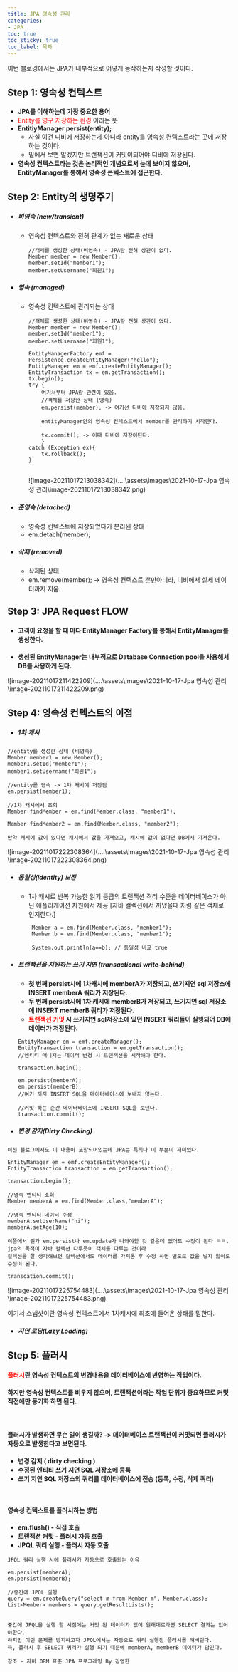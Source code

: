 ```yaml
---
title: JPA 영속성 관리
categories:
- JPA
toc: true
toc_sticky: true
toc_label: 목차
---
```


이번 블로깅에서는 JPA가 내부적으로 어떻게 동작하는지 작성할 것이다.

## Step 1:  영속성 컨텍스트

* **JPA를 이해하는데 가장 중요한 용어**
* <span style="color:red">Entity를 영구 저장하는 환경</span> 이라는 뜻
* **EntitiyManager.persist(entity);** 
  * 사실 이건 디비에 저장하는게 아니라  entity를 영속성 컨텍스트라는 곳에 저장하는 것이다.
  * 밑에서 보면 알겠지만 트랜잭션이 커밋이되어야 디비에 저장된다.
* **영속성 컨텍스트라는 것은 논리적인 개념으로서 눈에 보이지 않으며, EntityManager를 통해서 영속성 콘텍스트에 접근한다.**

## Step 2:  Entity의 생명주기

* ##### 비영속 (new/transient)

  * 영속성 컨텍스트와 전혀 관계가 없는 새로운 상태

    ```
    //객체를 생성한 상태(비영속) - JPA랑 전혀 상관이 없다.
    Member member = new Member();
    member.setId("member1");
    member.setUsername("회원1");
    ```

* ##### 영속 (managed)

  * 영속성 컨텍스트에 관리되는 상태

    
    
    ```
    //객체를 생성한 상태(비영속) - JPA랑 전혀 상관이 없다.
    Member member = new Member();
    member.setId("member1");
    member.setUsername("회원1");
    
    EntityManagerFactory emf = Persistence.createEntityManager("hello");
    EntityManager em = emf.createEntityManager();
    EntityTransaction tx = em.getTransaction();
    tx.begin();
    try {
        여기서부터 JPA랑 관련이 있음.
        //객체를 저장한 상태 (영속)
        em.persist(member); -> 여기선 디비에 저장되지 않음.
        
        entityManager안의 영속성 컨텍스트에서 member를 관리하기 시작한다.
        
        tx.commit(); -> 이때 디비에 저장이된다.
        }
    catch (Exception ex){
    	tx.rollback();
    }
    
    
    ```
    
    ![image-20211017213038342](..\..\assets\images\2021-10-17-Jpa 영속성 관리\image-20211017213038342.png)

* ##### 준영속 (detached)
  
  * 영속성 컨텍스트에 저장되었다가 분리된 상태
  * em.detach(member); 
  
* ##### 삭제 (removed)
  
  * 삭제된 상태 
  * em.remove(member); -> 영속성 컨텍스트 뿐만아니라, 디비에서 실제 데이터까지 지움.

## Step 3:  **JPA Request FLOW** 



* #### 고객이 요청을 할 때 마다 EntityManager Factory를 통해서 EntityManager를 생성한다. 

* **생성된 EntityManager는 내부적으로 Database Connection pool을 사용해서 DB를 사용하게 된다.**

![image-20211017211422209](..\..\assets\images\2021-10-17-Jpa 영속성 관리\image-20211017211422209.png)



## Step 4:  영속성 컨텍스트의 이점 

* ##### 1차 캐시 

```
//entity를 생성한 상태 (비영속)
Member member1 = new Member();
member1.setId("member1");
member1.setUsername("회원1");

//entity를 영속 -> 1차 캐시에 저장됨
em.persist(member1);

//1차 캐시에서 조회
Member findMember = em.find(Member.class, "member1");

Member findMember2 = em.find(Member.class, "member2");

만약 캐시에 값이 있다면 캐시에서 값을 가져오고, 캐시에 값이 없다면 DB에서 가져온다.
```

![image-20211017222308364](..\..\assets\images\2021-10-17-Jpa 영속성 관리\image-20211017222308364.png)



* ##### 동일성(identity) 보장

  * 1차 캐시로 반복 가능한 읽기 등급의 트랜잭션 격리 수준을 데이터베이스가 아닌 애플리케이션 차원에서 제공 [자바 컬렉션에서 꺼냈을때 처럼 같은 객체로 인지한다.]

    ```
     Member a = em.find(Member.class, "member1");
     Member b = em.find(Member.class, "member1");
     
     System.out.println(a==b); // 동일성 비교 true
    ```

* ##### 트랜잭션을 지원하는 쓰기 지연 (transactional write-behind)

  * **첫 번째 persist시에 1차캐시에 memberA가 저장되고, 쓰기지연 sql 저장소에 INSERT memberA 쿼리가 저장된다.**
  * **두 번째 persist시에 1차 캐시에 memberB가 저장되고, 쓰기지연 sql 저장소에 INSERT memberB 쿼리가 저장된다.**
  * **<span style="color:red">트랜잭션 커밋</span> 시 쓰기지연 sql저장소에 있던 INSERT 쿼리들이 실행되어 DB에 데이터가 저장된다.**

  ```
  EntityManager em = emf.createManager();
  EntityTransaction transaction = em.getTransaction();
  //엔티티 매니저는 데이터 변경 시 트랜잭션을 시작해야 한다.
  
  transaction.begin();
  
  em.persist(memberA);
  em.persist(memberB);
  //여기 까지 INSERT SQL을 데이터베이스에 보내지 않는다.
  
  //커밋 하는 순간 데이터베이스에 INSERT SQL을 보낸다.
  transaction.commit();
  ```

* ##### 변경 감지(Dirty Checking)

```
이전 블로그에서도 이 내용이 포함되어있는데 JPA는 특히나 이 부분이 재미있다.

EntityManager em = emf.createEntityManager();
EntityTransaction transaction = em.getTransaction();

transaction.begin();

//영속 엔티티 조회
Member memberA = em.find(Member.class,"memberA");

//영속 엔티티 데이터 수정
memberA.setUserName("hi");
memberA.setAge(10);

이쯤에서 뭔가 em.persist나 em.update가 나와야할 것 같은데 없어도 수정이 된다 ㅋㅋ.
jpa의 목적이 자바 컬렉션 다루듯이 객체를 다루는 것이라 
컬렉션을 잘 생각해보면 컬렉션에서도 데이터를 가져온 후 수정 하면 별도로 값을 넣지 않아도 수정이 된다.

transcation.commit();
```

![image-20211017225754483](..\..\assets\images\2021-10-17-Jpa 영속성 관리\image-20211017225754483.png)

여기서 스냅샷이란 영속성 컨텍스트에서 1차캐시에 최초에 들어온 상태를 말한다.



* ##### 지연 로딩(Lazy Loading)





## Step 5:  플러시

#### <span style="color:red;">플러시</span>란 영속성 컨텍스트의 변경내용을 데이터베이스에 반영하는 작업이다.

#### 하지만 영속성 컨텍스트를 비우지 않으며, 트랜잭션이라는 작업 단위가 중요하므로 커밋 직전에만 동기화 하면 된다.

<br>

#### **플러시가  발생하면 무슨 일이 생길까? -> 데이터베이스 트랜잭션이  커밋되면 플러시가 자동으로 발생한다고 보면된다.**

* **변경 감지 ( dirty checking )**
* **수정된 엔티티 쓰기 지연 SQL 저장소에 등록**
* **쓰기 지연 SQL 저장소의 쿼리를 데이터베이스에 전송 (등록, 수정, 삭제 쿼리)**

<br>

#### 영속성 컨텍스트를 플러시하는 방법

* **em.flush() - 직접 호출**
* **트랜잭션 커밋 - 플러시 자동 호출**
*  **JPQL 쿼리 실행 - 플러시 자동 호출**

```
JPQL 쿼리 실행 시에 플러시가 자동으로 호출되는 이유

em.persist(memberA);
em.persist(memberB);

//중간에 JPQL 실행
query = em.createQuery("select m from Member m", Member.class);
List<Member> members = query.getResultLists();


중간에 JPQL을 실행 할 시점에는 커밋 된 데이터가 없어 원래대로라면 SELECT 결과는 없어야한다.
하지만 이런 문제를 방지하고자 JPQL에서는 자동으로 쿼리 실행전 플러시를 해버린다.
즉, 플러시 후 SELECT 쿼리가 실행 되기 때문에 memberA, memberB 데이터가 담긴다.

```





```
참조 - 자바 ORM 표준 JPA 프로그래밍 By 김영한
```
